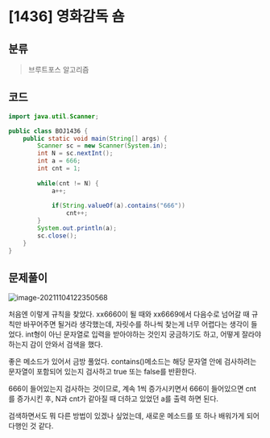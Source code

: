 # [1436] 영화감독 숌

## 분류
> 브루트포스 알고리즘

## 코드
```java
import java.util.Scanner;

public class BOJ1436 {
	public static void main(String[] args) {
		Scanner sc = new Scanner(System.in);
		int N = sc.nextInt();
		int a = 666;
		int cnt = 1;
		
		while(cnt != N) {
			a++;
			
			if(String.valueOf(a).contains("666"))
				cnt++;
		}
		System.out.println(a);
		sc.close();
	}
}
```

## 문제풀이

![image-20211104122350568](C:\Users\skfls\AppData\Roaming\Typora\typora-user-images\image-20211104122350568.png)

처음엔 이렇게 규칙을 찾았다. xx6660이 될 때와 xx6669에서 다음수로 넘어갈 때 규칙만 바꾸어주면 될거라 생각했는데, 자릿수를 하나씩 찾는게 너무 어렵다는 생각이 들었다. int형이 아닌 문자열로 입력을 받아야하는 것인지 궁금하기도 하고, 어떻게 잘라야하는지 감이 안와서 검색을 했다.

좋은 메소드가 있어서 금방 풀었다. contains()메소드는 해당 문자열 안에 검사하려는 문자열이 포함되어 있는지 검사하고 true 또는 false를 반환한다.

666이 들어있는지 검사하는 것이므로, 계속 1씩 증가시키면서 666이 들어있으면 cnt를 증가시킨 후, N과 cnt가 같아질 때 더하고 있었던 a를 출력 하면 된다.

검색하면서도 뭐 다른 방법이 있겠나 싶었는데, 새로운 메소드를 또 하나 배워가게 되어 다행인 것 같다.